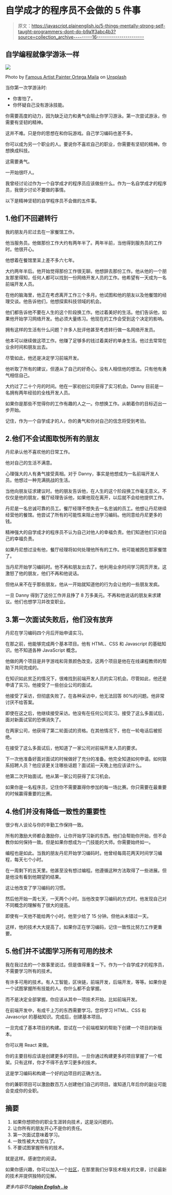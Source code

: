 # 自学成才的程序员不会做的 5 件事

> 原文：<https://javascript.plainenglish.io/5-things-mentally-strong-self-taught-programmers-dont-do-b9a1f3abc4b3?source=collection_archive---------16----------------------->

## 自学编程就像学游泳一样

![](img/0d7fa998a420baa662e296b76aab4da8.png)

Photo by [Famous Artist Painter Ortega Maila](https://unsplash.com/@famousartistpainterortegamaila?utm_source=medium&utm_medium=referral) on [Unsplash](https://unsplash.com?utm_source=medium&utm_medium=referral)

当你第一次学游泳时:

*   你害怕了。
*   你怀疑自己没有游泳技能。

你需要高度的动力，因为缺乏动力和勇气会阻止你学习游泳。第一次尝试游泳，你需要有坚韧的精神。

这并不难。只是你的思想在和你玩游戏。自己学习编码也差不多。

你可以成为另一个职业的人。要说你不喜欢自己的职业，你需要有坚韧的精神。你想换成科技。

这需要勇气。

一开始很吓人。

我曾经讨论过作为一个自学成才的程序员应该做些什么。作为一名自学成才的程序员，我很少讨论不要做的事情。

以下是精神坚韧的自学程序员不会做的五件事。

## 1.他们不回避转行

我的朋友丹尼过去在一家餐馆工作。

他当服务员。他做那份工作大约有两年半了。两年半前，当他得到服务员的工作时。他很开心。

他想着在餐馆里呆上差不多六七年。

大约两年半后。他开始觉得那份工作很无聊。他想辞去那份工作。他从他的一个朋友那里得知，任何人都可以找到一份网络开发人员的工作。他希望有一天成为一名前端开发人员。

在他的脑海里，他正在考虑离开工作三个多月。他试图和他的朋友以及他餐馆的经理交谈。他告诉他们，他想探索科技领域的机会。

他们都告诉他不要在人生的这个阶段换工作。他过着美好的生活。他们告诉他，如果他开始学习网络开发。他必须大量练习。他现在的工作会受到这个决定的影响。

拥有这样的生活有什么问题？许多人批评他甚至考虑转行做一名网络开发员。

他本可以继续做这项工作。他赚了足够多的钱过着美好的单身生活。他过去常常在业余时间和朋友出去。

尽管如此，他还是决定学习前端开发。

他听取了所有的建议，但遵从了自己的好奇心。没有人相信他的想法。只有他有勇气相信自己。

大约过了二十个月的时间。他在一家初创公司获得了实习机会。Danny 目前是一名拥有两年经验的全栈开发人员。

如果你是那些不觉得你的工作有趣的人之一。你想换工作。从朝着你的目标迈出一步开始。

记住，作为一个自学成才的人，你的勇气和你对自己的信念将受到考验。

## 2.他们不会试图取悦所有的朋友

丹尼承认他不喜欢他的日常工作。

他对自己的生活不满意。

心理强大的人有勇气接受真相。对于 Danny，事实是他想成为一名前端开发人员。他想过一种充满挑战的生活。

当他向朋友征求建议时。他的朋友告诉他，在人生的这个阶段换工作毫无意义。不仅仅是他的朋友，餐厅经理告诉他，如果他现在离开，以后就不会给他提供工作。

丹尼是一名忠诚可靠的员工。餐厅经理不想失去一名忠诚的员工。他想让丹尼继续经营他的餐馆。他尝试了所有的可能性来阻止他学习编码。他同意给丹尼更多的钱。

精神强大的自学成才的程序员不认为自己对他人的幸福负责。他们知道他们只对自己的幸福负责。

如果丹尼想过没有他，餐厅经理将如何处理他所有的工作。他可能被困在那家餐馆了。

当丹尼开始学习编码时。他不再和朋友出去了。他利用业余时间学习网页开发。这激怒了他的朋友，他们不再和他说话。

但他从来不在乎那些朋友。他从一开始就知道他的行为会让他的一些朋友发疯。

一旦 Danny 得到了这份工作并且挣了 8 万多美元。不再和他说话的朋友来求建议。他们也想学习并改变职业。

## 3.第一次面试失败后，他们没有放弃

丹尼在学习编码四个月后开始申请实习。

在那之前，他能够完成两个基本项目。他有 HTML、CSS 和 Javascript 的基础知识。他不知道各种 JavaScript 概念。

他做的两个项目是井字游戏和背景颜色改变。这两个项目是他在在线课程教师的帮助下共同完成的。

在知识如此贫乏的情况下，很难找到前端开发人员的实习机会。尽管如此，他还是申请了实习。他接受了一些创业公司的面试。

他接受了采访，但彻底失败了。在各种采访中，他无法回答 80%的问题。他非常讨厌不给答案。

即使在这之后，他继续接受采访。他没有在任何公司实习。接受了这么多面试后，面对新面试官的恐惧消失了。

在两家公司，他获得了第二轮面试的资格。在其他情况下，他在一轮电话后被拒绝。

在接受了这么多面试后，他知道了一家公司对前端开发人员的要求。

下一次他准备好面对面试的时候做好了充分的准备。他完全知道如何申请。如何联系招聘人员？他应该更关注哪些话题？面试前一天晚上他应该读什么。

他第二次开始面试。他从第一家公司获得了实习机会。

如果你是一名程序员，记住你不需要赢得你参加的每一场比赛。你只需要在最重要的时候赢得重要的比赛。

## 4.他们并没有降低一致性的重要性

很少有人谈论与你的辛勤工作保持一致。

所有的激励大师都会激励你，让你开始学习新的东西。他们会帮助你开始，但不会教你如何保持一致。但是如果你想成为一门技能的大师。你需要始终如一。

编程也是如此。当我的朋友丹尼开始学习编码时。他曾经每周花两天时间学习编程，每天七个小时。

在一周剩下的五天里。他甚至没有想过编程。他遵循这种方法取得了一些进展。但是他没有看到他期望的结果。

这让他改变了学习编码的习惯。

然后他开始一周七天，一天两个小时。当他改变学习编码的方式时。他发现自己对不同概念的理解有了很大的提高。

即使有一天他不能给两个小时。他至少给了 15 分钟。但他从未错过一天。

这样，他的技术大大提高了。如果你正在学习编码，记住一致性比努力工作更重要。

## 5.他们并不试图学习所有可用的技术

我在我过去的一个故事里说过。但是值得重复一下。作为一个自学成才的程序员，不需要学习所有的技术。

有许多可用的技术。有人工智能，区块链，前端开发，后端开发，等等。如果你是一个试图掌握所有技能的人。你什么都不会掌握。

而不是决定全部掌握。你应该从其中一项技术开始，比如前端开发。

在前端开发中，有成千上万的东西需要学习。您将学习 HTML、CSS 和 Javascript 的基础知识。完成后，创建基本项目。

一旦完成了基本项目的构建。尝试在一个前端框架的帮助下创建一个项目的新版本。

你可以用 React 来做。

你的主要目标应该是创建更多的项目。一旦你通过构建更多的项目掌握了一个框架。只有这样，你才不得不去学习更多的技术。

这是学习编码和构建一个好的边项目的正确方法。

你的兼职项目可以激励数百万人创建他们自己的项目。谁知道几年后你的副业可能会变成你的全职。

## 摘要

1.  如果你想把你的职业生涯转向技术，这是没问题的。
2.  让你所有的朋友开心不是你的责任。
3.  第一次面试意味着学习。
4.  一致性被大大低估了。
5.  不要试图掌握所有的技术。

就是这样。感谢您的阅读。

如果你感兴趣，你可以加入一个[社区](https://codertoentrepreneurs.substack.com/)，在那里我们分享技术相关的文章，讨论最新的技术并提供独特的见解。

*更多内容尽在*[***plain English . io***](http://plainenglish.io/)